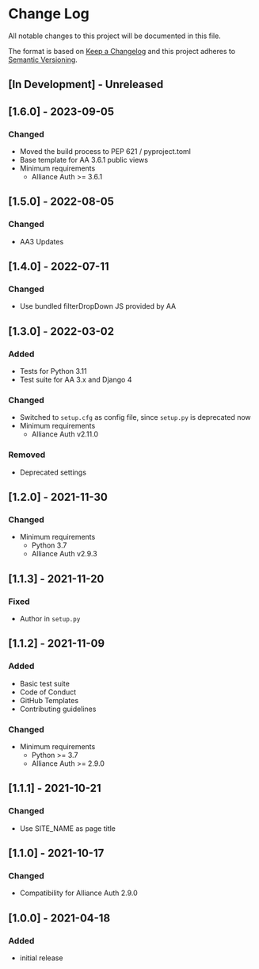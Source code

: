 # Change Log

All notable changes to this project will be documented in this file.

The format is based on [Keep a Changelog](http://keepachangelog.com/)
and this project adheres to [Semantic Versioning](http://semver.org/).

## \[In Development\] - Unreleased

## \[1.6.0\] - 2023-09-05

### Changed

- Moved the build process to PEP 621 / pyproject.toml
- Base template for AA 3.6.1 public views
- Minimum requirements
  - Alliance Auth >= 3.6.1

## \[1.5.0\] - 2022-08-05

### Changed

- AA3 Updates

## \[1.4.0\] - 2022-07-11

### Changed

- Use bundled filterDropDown JS provided by AA

## \[1.3.0\] - 2022-03-02

### Added

- Tests for Python 3.11
- Test suite for AA 3.x and Django 4

### Changed

- Switched to `setup.cfg` as config file, since `setup.py` is deprecated now
- Minimum requirements
  - Alliance Auth v2.11.0

### Removed

- Deprecated settings

## \[1.2.0\] - 2021-11-30

### Changed

- Minimum requirements
  - Python 3.7
  - Alliance Auth v2.9.3

## \[1.1.3\] - 2021-11-20

### Fixed

- Author in `setup.py`

## \[1.1.2\] - 2021-11-09

### Added

- Basic test suite
- Code of Conduct
- GitHub Templates
- Contributing guidelines

### Changed

- Minimum requirements
  - Python >= 3.7
  - Alliance Auth >= 2.9.0

## \[1.1.1\] - 2021-10-21

### Changed

- Use SITE_NAME as page title

## \[1.1.0\] - 2021-10-17

### Changed

- Compatibility for Alliance Auth 2.9.0

## \[1.0.0\] - 2021-04-18

### Added

- initial release
